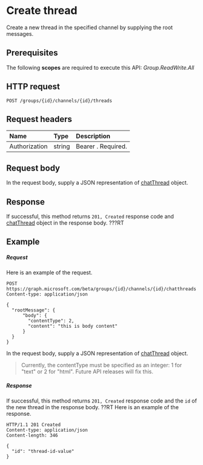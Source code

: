 # Create thread

Create a new thread in the specified channel by supplying the root messages.

## Prerequisites
The following **scopes** are required to execute this API:
*Group.ReadWrite.All*
## HTTP request
<!-- { "blockType": "ignored" } -->
```http
POST /groups/{id}/channels/{id}/threads
```
## Request headers
| Name       | Type | Description|
|:---------------|:--------|:----------|
| Authorization  | string  | Bearer <token>. Required. |

## Request body
In the request body, supply a JSON representation of [chatThread](../resources/chatthread.md) object.

## Response
If successful, this method returns `201, Created` response code and [chatThread](../resources/chatthread.md) object in the response body.  ???RT

## Example
##### Request
Here is an example of the request.
<!-- {
  "blockType": "request",
  "name": "create_chatthread_from_channel"
}-->
```http
POST https://graph.microsoft.com/beta/groups/{id}/channels/{id}/chatthreads
Content-type: application/json

{
  "rootMessage": {
      "body": {
        "contentType": 2,
        "content": "this is body content"
      }
  }
}
```
In the request body, supply a JSON representation of [chatThread](../resources/chatthread.md) object.

> Currently, the contentType must be specified as an integer: 1 for "text" or 2 for "html".  Future API releases will fix this.

##### Response

If successful, this method returns `201, Created` response code and the `id` of the new thread in the response body.   ??RT
Here is an example of the response.
<!-- {
  "blockType": "response",
  "truncated": true,
  "@odata.type": "microsoft.graph.chatThread"
} -->
```http
HTTP/1.1 201 Created
Content-type: application/json
Content-length: 346

{
  "id": "thread-id-value"
}
```

<!-- uuid: 8fcb5dbc-d5aa-4681-8e31-b001d5168d79
2015-10-25 14:57:30 UTC -->
<!-- {
  "type": "#page.annotation",
  "description": "Create thread",
  "keywords": "",
  "section": "documentation",
  "tocPath": ""
}-->
